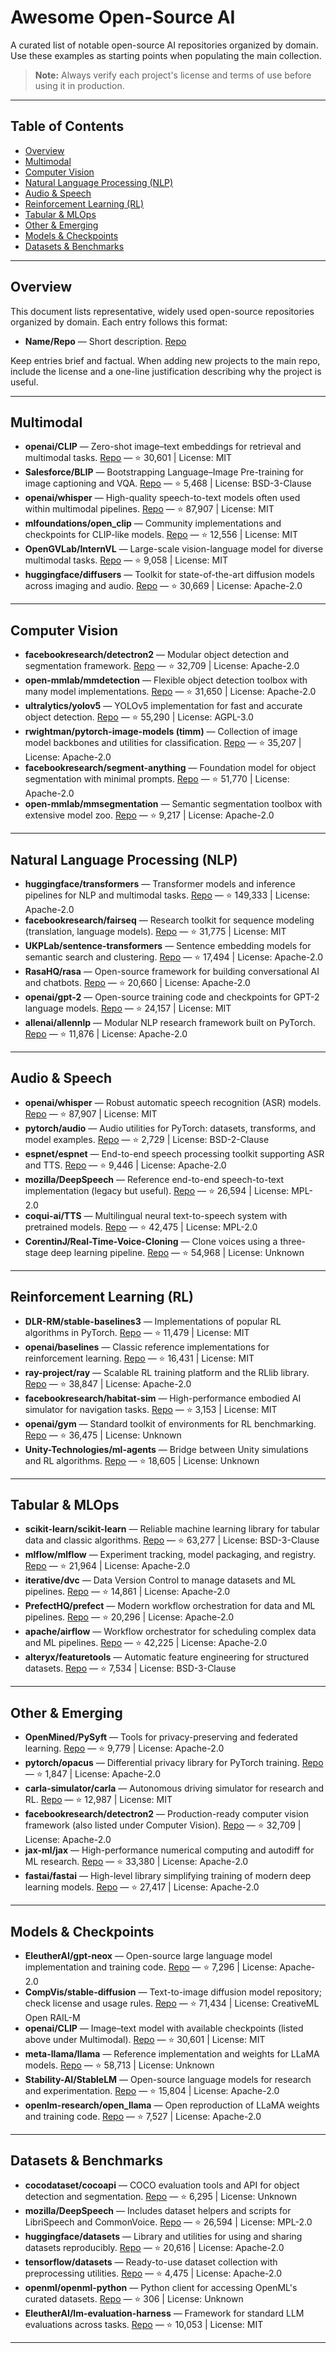 # Awesome Open-Source AI
<!-- markdownlint-disable MD013 -->

A curated list of notable open-source AI repositories organized by domain. Use these examples as starting points when populating the main collection.

> **Note:** Always verify each project's license and terms of use before using it in production.

---

## Table of Contents

* [Overview](#overview)
* [Multimodal](#multimodal)
* [Computer Vision](#computer-vision)
* [Natural Language Processing (NLP)](#natural-language-processing-nlp)
* [Audio & Speech](#audio--speech)
* [Reinforcement Learning (RL)](#reinforcement-learning-rl)
* [Tabular & MLOps](#tabular--mlops)
* [Other & Emerging](#other--emerging)
* [Models & Checkpoints](#models--checkpoints)
* [Datasets & Benchmarks](#datasets--benchmarks)

---

## Overview

This document lists representative, widely used open-source repositories organized by domain. Each entry follows this format:

* **Name/Repo** — Short description. [Repo](<URL>)

Keep entries brief and factual. When adding new projects to the main repo, include the license and a one-line justification describing why the project is useful.

---

## Multimodal

* **openai/CLIP** — Zero-shot image–text embeddings for retrieval and multimodal tasks. [Repo](https://github.com/openai/CLIP) — ⭐ 30,601 | License: MIT
* **Salesforce/BLIP** — Bootstrapping Language–Image Pre-training for image captioning and VQA. [Repo](https://github.com/salesforce/BLIP) — ⭐ 5,468 | License: BSD-3-Clause
* **openai/whisper** — High-quality speech-to-text models often used within multimodal pipelines. [Repo](https://github.com/openai/whisper) — ⭐ 87,907 | License: MIT
* **mlfoundations/open\_clip** — Community implementations and checkpoints for CLIP-like models. [Repo](https://github.com/mlfoundations/open_clip) — ⭐ 12,556 | License: MIT
* **OpenGVLab/InternVL** — Large-scale vision-language model for diverse multimodal tasks. [Repo](https://github.com/OpenGVLab/InternVL) — ⭐ 9,058 | License: MIT
* **huggingface/diffusers** — Toolkit for state-of-the-art diffusion models across imaging and audio. [Repo](https://github.com/huggingface/diffusers) — ⭐ 30,669 | License: Apache-2.0

---

## Computer Vision

* **facebookresearch/detectron2** — Modular object detection and segmentation framework. [Repo](https://github.com/facebookresearch/detectron2) — ⭐ 32,709 | License: Apache-2.0
* **open-mmlab/mmdetection** — Flexible object detection toolbox with many model implementations. [Repo](https://github.com/open-mmlab/mmdetection) — ⭐ 31,650 | License: Apache-2.0
* **ultralytics/yolov5** — YOLOv5 implementation for fast and accurate object detection. [Repo](https://github.com/ultralytics/yolov5) — ⭐ 55,290 | License: AGPL-3.0
* **rwightman/pytorch-image-models (timm)** — Collection of image model backbones and utilities for classification. [Repo](https://github.com/rwightman/pytorch-image-models) — ⭐ 35,207 | License: Apache-2.0
* **facebookresearch/segment-anything** — Foundation model for object segmentation with minimal prompts. [Repo](https://github.com/facebookresearch/segment-anything) — ⭐ 51,770 | License: Apache-2.0
* **open-mmlab/mmsegmentation** — Semantic segmentation toolbox with extensive model zoo. [Repo](https://github.com/open-mmlab/mmsegmentation) — ⭐ 9,217 | License: Apache-2.0

---

## Natural Language Processing (NLP)

* **huggingface/transformers** — Transformer models and inference pipelines for NLP and multimodal tasks. [Repo](https://github.com/huggingface/transformers) — ⭐ 149,333 | License: Apache-2.0
* **facebookresearch/fairseq** — Research toolkit for sequence modeling (translation, language models). [Repo](https://github.com/facebookresearch/fairseq) — ⭐ 31,775 | License: MIT
* **UKPLab/sentence-transformers** — Sentence embedding models for semantic search and clustering. [Repo](https://github.com/UKPLab/sentence-transformers) — ⭐ 17,494 | License: Apache-2.0
* **RasaHQ/rasa** — Open-source framework for building conversational AI and chatbots. [Repo](https://github.com/RasaHQ/rasa) — ⭐ 20,660 | License: Apache-2.0
* **openai/gpt-2** — Open-source training code and checkpoints for GPT-2 language models. [Repo](https://github.com/openai/gpt-2) — ⭐ 24,157 | License: MIT
* **allenai/allennlp** — Modular NLP research framework built on PyTorch. [Repo](https://github.com/allenai/allennlp) — ⭐ 11,876 | License: Apache-2.0

---

## Audio & Speech

* **openai/whisper** — Robust automatic speech recognition (ASR) models. [Repo](https://github.com/openai/whisper) — ⭐ 87,907 | License: MIT
* **pytorch/audio** — Audio utilities for PyTorch: datasets, transforms, and model examples. [Repo](https://github.com/pytorch/audio) — ⭐ 2,729 | License: BSD-2-Clause
* **espnet/espnet** — End-to-end speech processing toolkit supporting ASR and TTS. [Repo](https://github.com/espnet/espnet) — ⭐ 9,446 | License: Apache-2.0
* **mozilla/DeepSpeech** — Reference end-to-end speech-to-text implementation (legacy but useful). [Repo](https://github.com/mozilla/DeepSpeech) — ⭐ 26,594 | License: MPL-2.0
* **coqui-ai/TTS** — Multilingual neural text-to-speech system with pretrained models. [Repo](https://github.com/coqui-ai/TTS) — ⭐ 42,475 | License: MPL-2.0
* **CorentinJ/Real-Time-Voice-Cloning** — Clone voices using a three-stage deep learning pipeline. [Repo](https://github.com/CorentinJ/Real-Time-Voice-Cloning) — ⭐ 54,968 | License: Unknown

---

## Reinforcement Learning (RL)

* **DLR-RM/stable-baselines3** — Implementations of popular RL algorithms in PyTorch. [Repo](https://github.com/DLR-RM/stable-baselines3) — ⭐ 11,479 | License: MIT
* **openai/baselines** — Classic reference implementations for reinforcement learning. [Repo](https://github.com/openai/baselines) — ⭐ 16,431 | License: MIT
* **ray-project/ray** — Scalable RL training platform and the RLlib library. [Repo](https://github.com/ray-project/ray) — ⭐ 38,847 | License: Apache-2.0
* **facebookresearch/habitat-sim** — High-performance embodied AI simulator for navigation tasks. [Repo](https://github.com/facebookresearch/habitat-sim) — ⭐ 3,153 | License: MIT
* **openai/gym** — Standard toolkit of environments for RL benchmarking. [Repo](https://github.com/openai/gym) — ⭐ 36,475 | License: Unknown
* **Unity-Technologies/ml-agents** — Bridge between Unity simulations and RL algorithms. [Repo](https://github.com/Unity-Technologies/ml-agents) — ⭐ 18,605 | License: Unknown

---

## Tabular & MLOps

* **scikit-learn/scikit-learn** — Reliable machine learning library for tabular data and classic algorithms. [Repo](https://github.com/scikit-learn/scikit-learn) — ⭐ 63,277 | License: BSD-3-Clause
* **mlflow/mlflow** — Experiment tracking, model packaging, and registry. [Repo](https://github.com/mlflow/mlflow) — ⭐ 21,964 | License: Apache-2.0
* **iterative/dvc** — Data Version Control to manage datasets and ML pipelines. [Repo](https://github.com/iterative/dvc) — ⭐ 14,861 | License: Apache-2.0
* **PrefectHQ/prefect** — Modern workflow orchestration for data and ML pipelines. [Repo](https://github.com/PrefectHQ/prefect) — ⭐ 20,296 | License: Apache-2.0
* **apache/airflow** — Workflow orchestrator for scheduling complex data and ML pipelines. [Repo](https://github.com/apache/airflow) — ⭐ 42,225 | License: Apache-2.0
* **alteryx/featuretools** — Automatic feature engineering for structured datasets. [Repo](https://github.com/alteryx/featuretools) — ⭐ 7,534 | License: BSD-3-Clause

---

## Other & Emerging

* **OpenMined/PySyft** — Tools for privacy-preserving and federated learning. [Repo](https://github.com/OpenMined/PySyft) — ⭐ 9,779 | License: Apache-2.0
* **pytorch/opacus** — Differential privacy library for PyTorch training. [Repo](https://github.com/pytorch/opacus) — ⭐ 1,847 | License: Apache-2.0
* **carla-simulator/carla** — Autonomous driving simulator for research and RL. [Repo](https://github.com/carla-simulator/carla) — ⭐ 12,987 | License: MIT
* **facebookresearch/detectron2** — Production-ready computer vision framework (also listed under Computer Vision). [Repo](https://github.com/facebookresearch/detectron2) — ⭐ 32,709 | License: Apache-2.0
* **jax-ml/jax** — High-performance numerical computing and autodiff for ML research. [Repo](https://github.com/jax-ml/jax) — ⭐ 33,380 | License: Apache-2.0
* **fastai/fastai** — High-level library simplifying training of modern deep learning models. [Repo](https://github.com/fastai/fastai) — ⭐ 27,417 | License: Apache-2.0

---

## Models & Checkpoints

* **EleutherAI/gpt-neox** — Open-source large language model implementation and training code. [Repo](https://github.com/EleutherAI/gpt-neox) — ⭐ 7,296 | License: Apache-2.0
* **CompVis/stable-diffusion** — Text-to-image diffusion model repository; check license and usage rules. [Repo](https://github.com/CompVis/stable-diffusion) — ⭐ 71,434 | License: CreativeML Open RAIL-M
* **openai/CLIP** — Image–text model with available checkpoints (listed above under Multimodal). [Repo](https://github.com/openai/CLIP) — ⭐ 30,601 | License: MIT
* **meta-llama/llama** — Reference implementation and weights for LLaMA models. [Repo](https://github.com/meta-llama/llama) — ⭐ 58,713 | License: Unknown
* **Stability-AI/StableLM** — Open-source language models for research and experimentation. [Repo](https://github.com/Stability-AI/StableLM) — ⭐ 15,804 | License: Apache-2.0
* **openlm-research/open_llama** — Open reproduction of LLaMA weights and training code. [Repo](https://github.com/openlm-research/open_llama) — ⭐ 7,527 | License: Apache-2.0

---

## Datasets & Benchmarks

* **cocodataset/cocoapi** — COCO evaluation tools and API for object detection and segmentation. [Repo](https://github.com/cocodataset/cocoapi) — ⭐ 6,295 | License: Unknown
* **mozilla/DeepSpeech** — Includes dataset helpers and scripts for LibriSpeech and CommonVoice. [Repo](https://github.com/mozilla/DeepSpeech) — ⭐ 26,594 | License: MPL-2.0
* **huggingface/datasets** — Library and utilities for using and sharing datasets reproducibly. [Repo](https://github.com/huggingface/datasets) — ⭐ 20,616 | License: Apache-2.0
* **tensorflow/datasets** — Ready-to-use dataset collection with preprocessing utilities. [Repo](https://github.com/tensorflow/datasets) — ⭐ 4,475 | License: Apache-2.0
* **openml/openml-python** — Python client for accessing OpenML's curated datasets. [Repo](https://github.com/openml/openml-python) — ⭐ 306 | License: Unknown
* **EleutherAI/lm-evaluation-harness** — Framework for standard LLM evaluations across tasks. [Repo](https://github.com/EleutherAI/lm-evaluation-harness) — ⭐ 10,053 | License: MIT

---
